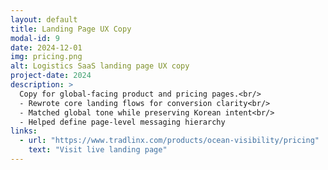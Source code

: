 ```yaml
---
layout: default
title: Landing Page UX Copy
modal-id: 9
date: 2024-12-01
img: pricing.png
alt: Logistics SaaS landing page UX copy
project-date: 2024
description: >
  Copy for global-facing product and pricing pages.<br/>
  - Rewrote core landing flows for conversion clarity<br/>
  - Matched global tone while preserving Korean intent<br/>
  - Helped define page-level messaging hierarchy
links:
  - url: "https://www.tradlinx.com/products/ocean-visibility/pricing"
    text: "Visit live landing page"
---
```

